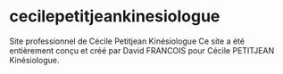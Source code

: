 # cecilepetitjeankinesiologue
Site professionnel de Cécile Petitjean Kinésiologue
Ce site a été entièrement conçu et créé par David FRANCOIS pour Cécile PETITJEAN Kinésiologue.

